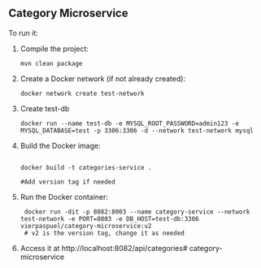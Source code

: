 ## Category Microservice

To run it:

1. Compile the project:

   ```
   mvn clean package
   ```

2. Create a Docker network (if not already created):
   ```
   docker network create test-network
   ```
3. Create test-db
   ```
   docker run --name test-db -e MYSQL_ROOT_PASSWORD=admin123 -e MYSQL_DATABASE=test -p 3306:3306 -d --network test-network mysql
   ```
4. Build the Docker image:

   ```

   docker build -t categories-service .

   #Add version tag if needed
   ```

5. Run the Docker container:

   ```
    docker run -dit -p 8082:8003 --name category-service --network test-network -e PORT=8003 -e DB_HOST=test-db:3306 vierpaspuel/category-microservice:v2
    # v2 is the version tag, change it as needed
   ```
6. Access it at http://localhost:8082/api/categories# category-microservice
